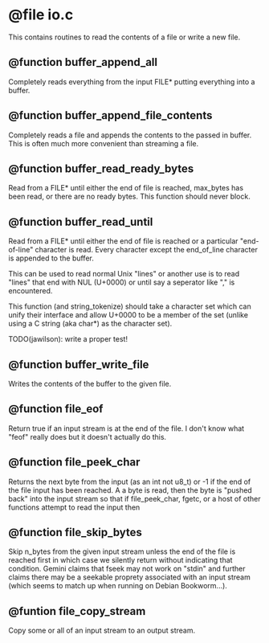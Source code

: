 # @file io.c

This contains routines to read the contents of a file or write a
new file.
 
## @function buffer_append_all

Completely reads everything from the input FILE* putting everything
into a buffer.
 
## @function buffer_append_file_contents

Completely reads a file and appends the contents to the passed in
buffer. This is often much more convenient than streaming a file.
 
## @function buffer_read_ready_bytes

Read from a FILE* until either the end of file is reached,
max_bytes has been read, or there are no ready bytes. This function
should never block.
 
## @function buffer_read_until

Read from a FILE* until either the end of file is reached or a
particular "end-of-line" character is read. Every character except
the end_of_line character is appended to the buffer.

This can be used to read normal Unix "lines" or another use is to
read "lines" that end with NUL (U+0000) or until say a seperator
like "," is encountered.

This function (and string_tokenize) should take a character set
which can unify their interface and allow U+0000 to be a member of
the set (unlike using a C string (aka char*) as the character set).

TODO(jawilson): write a proper test!
 
## @function buffer_write_file

Writes the contents of the buffer to the given file.
 
## @function file_eof

Return true if an input stream is at the end of the file. I don't
know what "feof" really does but it doesn't actually do this.
 
## @function file_peek_char

Returns the next byte from the input (as an int not u8_t) or -1 if
the end of the file input has been reached. A a byte is read, then
the byte is "pushed back" into the input stream so that if
file_peek_char, fgetc, or a host of other functions attempt to read
the input then
 
## @function file_skip_bytes

Skip n_bytes from the given input stream unless the end of the file
is reached first in which case we silently return without
indicating that condition. Gemini claims that fseek may not work on
"stdin" and further claims there may be a seekable proprety
associated with an input stream (which seems to match up when
running on Debian Bookworm...).
 
## @funtion file_copy_stream

Copy some or all of an input stream to an output stream.
 
